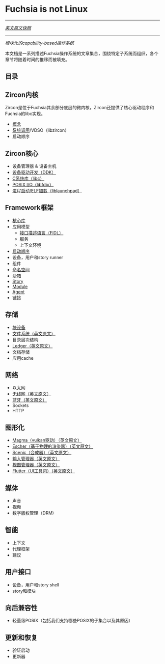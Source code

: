 # Fuchsia is not Linux
---

[*英文原文快照*](https://github.com/fuchsia-mirror/docs/blob/a774512b9d926ee438a77ddc6a5f362b71e0cc4b/the-book/README.md)

---
<!---
_A modular, capability-based operating system_
--->
_模块化的capability-based操作系统_

<!---
This document is a collection of articles describing the Fuchsia operating system,
organized around particular subsystems. Sections will be populated over time.
--->
本文档是一系列描述Fuchsia操作系统的文章集合，围绕特定子系统而组织，各个章节将随着时间的推移而被填充。

## 目录
<!---
## Zircon Kernel

Zircon is the microkernel underlying the rest of Fuchsia. Zircon
also provides core drivers and Fuchsia's libc implementation.

 - [Concepts][zircon-concepts]
 - [System Calls][zircon-syscalls] / VDSO (libzircon)
 - Boot Sequence
--->

## Zircon内核

Zircon是位于Fuchsia其余部分底层的微内核，Zircon还提供了核心驱动程序和Fuchsia的libc实现。
 - [概念][zircon-concepts]
 - [系统调用][zircon-syscalls]/VDSO（libzircon）
 - 启动顺序

<!--- 
## Zircon Core

 - Device Manager & Device Hosts
 - [Device Driver Model (DDK)][zircon-ddk]
 - [C Library (libc)](libc.md)
 - [POSIX I/O (libfdio)](life_of_an_open.md)
 - [Process Start / ELF Loading (liblaunchpad)](launchpad.md) 
--->

## Zircon核心

 - 设备管理器 & 设备主机
 - [设备驱动开发（DDK）][zircon-ddk]
 - [C系统库（libc）](libc.md)
 - [POSIX I/O（libfdio）](life_of_an_open.md)
 - [进程启动/ELF加载（liblaunchpad）](launchpad.md) 

<!---
## Framework

 - [Core Libraries](core_libraries.md)
 - Application model
   - [Interface definition language (FIDL)][FIDL]
   - Services
   - Environments
 - [Boot sequence](boot_sequence.md)
 - Device, user, and story runners
 - Components
 - [Namespaces](namespaces.md)
 - [Sandboxing](sandboxing.md)
 - [Story][framework-story]
 - [Module][framework-module]
 - [Agent][framework-agent]
 - Links
--->
## Framework框架

 - [核心库](core_libraries.md)
 - 应用模型
   - [接口描述语言（FIDL）][FIDL]
   - 服务
   - 上下文环境
 - [启动顺序](boot_sequence.md)
 - 设备，用户和story runner
 - 组件
 - [命名空间](namespaces.md)
 - [沙箱](sandboxing.md)
 - [Story][framework-story]
 - [Module][framework-module]
 - [Agent][framework-agent]
 - 链接

<!---
## Stroage

 - [Block devices](block_devices.md)
 - [File systems](filesystems.md)
 - Directory hierarchy
 - [Ledger][ledger]
 - Document store
 - Application cache
--->
## 存储

 - [块设备](block_devices.md)
 - [文件系统（英文原文）](https://github.com/fuchsia-mirror/docs/blob/master/the-book/filesystems.md)
 - 目录层次结构
 - [Ledger（英文原文）][ledger]
 - 文档存储
 - 应用cache

<!---
## Networking

 - Ethernet
 - [Wireless](wireless_networking.md)
 - [Bluetooth][bluetooth]
 - Sockets
 - HTTP

--->
## 网络

 - 以太网
 - [无线网（英文原文）](https://github.com/fuchsia-mirror/docs/blob/master/the-book/wireless_networking.md)
 - [蓝牙（英文原文）][bluetooth]
 - Sockets
 - HTTP

<!---
## Graphics

 - [Magma (vulkan driver)][magma]
 - [Escher (physically-based renderer)][escher]
 - [Scenic (compositor)][scenic]
 - [Input manager][input-manager]
 - [View manager][view-manager]
 - [Flutter (UI toolkit)][flutter]
--->
## 图形化

 - [Magma（vulkan驱动）（英文原文）][magma]
 - [Escher（基于物理的渲染器）（英文原文）][escher]
 - [Scenic（合成器）（英文原文）][scenic]
 - [输入管理器（英文原文）][input-manager]
 - [视图管理器（英文原文）][view-manager]
 - [Flutter（UI工具包）（英文原文）][flutter]

<!-- 
## Media

 - Audio
 - Video
 - DRM 
-->

## 媒体

 - 声音
 - 视频
 - 数字版权管理（DRM)

<!-- ## Intelligence

 - Context
 - Agent Framework
 - Suggestions -->

## 智能
 - 上下文
 - 代理框架
 - 建议

<!---
## User interface

 - Device, user, and story shells
 - Stories and modules
--->

## 用户接口
 - 设备，用户和story shell
 - story和模块

<!---
## Backwards compatibility

 - POSIX lite (what subset of POSIX we support and why)
 - Web runtime
--->

## 向后兼容性
 
 - 轻量级POSIX（包括我们支持哪些POSIX的子集合以及其原因）

<!---
## Update and recovery

 - Verified boot
 - Updater
--->

## 更新和恢复
 
 - 验证启动
 - 更新器

[zircon-concepts]: /zircon/docs/concepts.md
[zircon-syscalls]: /zircon/docs/syscalls.md
[zircon-ddk]: /zircon/docs/ddk/overview.md
[FIDL]: /zircon/docs/fidl/index.md
[framework-story]: /peridot/docs/modular/story.md
[framework-module]: /peridot/docs/modular/module.md
[framework-agent]: /peridot/docs/modular/agent.md
[ledger]: https://github.com/fuchsia-mirror/peridot/blob/master/docs/ledger/README.md
[bluetooth]: https://github.com/fuchsia-mirror/garnet/blob/master/bin/bluetooth/README.md
[magma]:  https://github.com/fuchsia-mirror/garnet/blob/master/lib/magma/
[escher]:  https://github.com/fuchsia-mirror/garnet/blob/master/public/lib/escher/
[scenic]:  https://github.com/fuchsia-mirror/garnet/blob/master/docs/ui_scenic.md
[input-manager]:  https://github.com/fuchsia-mirror/garnet/blob/master/docs/ui_input.md
[view-manager]:  https://github.com/fuchsia-mirror/garnet/blob/master/bin/ui/view_manager/
[flutter]: https://flutter.io/
